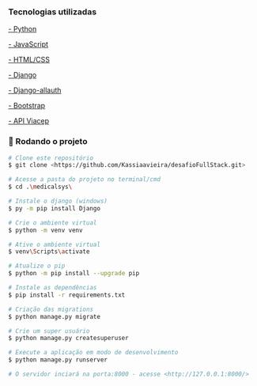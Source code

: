 ### Tecnologias utilizadas

<p><a href="https://www.python.org/"> - Python</a></p>
<p><a href="https://www.javascript.com/"> - JavaScript</a></p>
<p><a href=""> - HTML/CSS</a></p>
<p><a href="https://www.djangoproject.com/"> - Django</a></p>
<p><a href="https://django-allauth.readthedocs.io/en/latest/"> - Django-allauth</a></p>
<p><a href="https://getbootstrap.com/"> - Bootstrap</a></p>
<p><a href="https://viacep.com.br/"> - API Viacep</a></p>

### 🎲 Rodando o projeto

```bash
# Clone este repositório
$ git clone <https://github.com/Kassiaavieira/desafioFullStack.git>

# Acesse a pasta do projeto no terminal/cmd
$ cd .\medicalsys\

# Instale o django (windows)
$ py -m pip install Django

# Crie o ambiente virtual
$ python -m venv venv

# Ative o ambiente virtual
$ venv\Scripts\activate

# Atualize o pip
$ python -m pip install --upgrade pip

# Instale as dependências
$ pip install -r requirements.txt

# Criação das migrations
$ python manage.py migrate

# Crie um super usuário
$ python manage.py createsuperuser

# Execute a aplicação em modo de desenvolvimento
$ python manage.py runserver

# O servidor inciará na porta:8000 - acesse <http://127.0.0.1:8000/>
```
